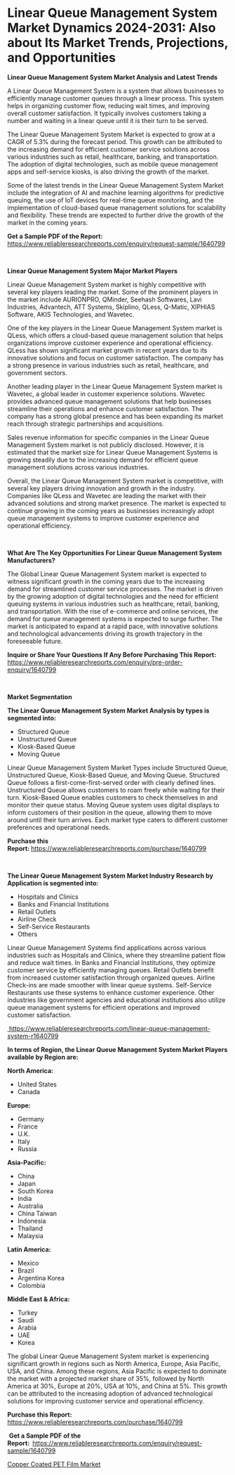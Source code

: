 <p><h1>Linear Queue Management System Market Dynamics 2024-2031: Also about Its Market Trends, Projections, and Opportunities</h1></p><p><strong>Linear Queue Management System Market Analysis and Latest Trends</strong></p>
<p><p>A Linear Queue Management System is a system that allows businesses to efficiently manage customer queues through a linear process. This system helps in organizing customer flow, reducing wait times, and improving overall customer satisfaction. It typically involves customers taking a number and waiting in a linear queue until it is their turn to be served.</p><p>The Linear Queue Management System Market is expected to grow at a CAGR of 5.3% during the forecast period. This growth can be attributed to the increasing demand for efficient customer service solutions across various industries such as retail, healthcare, banking, and transportation. The adoption of digital technologies, such as mobile queue management apps and self-service kiosks, is also driving the growth of the market.</p><p>Some of the latest trends in the Linear Queue Management System Market include the integration of AI and machine learning algorithms for predictive queuing, the use of IoT devices for real-time queue monitoring, and the implementation of cloud-based queue management solutions for scalability and flexibility. These trends are expected to further drive the growth of the market in the coming years.</p></p>
<p><strong>Get a Sample PDF of the Report:&nbsp;</strong> <a href="https://www.reliableresearchreports.com/enquiry/request-sample/1640799">https://www.reliableresearchreports.com/enquiry/request-sample/1640799</a></p>
<p>&nbsp;</p>
<p><strong>Linear Queue Management System Major Market Players</strong></p>
<p><p>Linear Queue Management System market is highly competitive with several key players leading the market. Some of the prominent players in the market include AURIONPRO, QMinder, Seehash Softwares, Lavi Industries, Advantech, ATT Systems, Skiplino, QLess, Q-Matic, XIPHIAS Software, AKIS Technologies, and Wavetec.</p><p>One of the key players in the Linear Queue Management System market is QLess, which offers a cloud-based queue management solution that helps organizations improve customer experience and operational efficiency. QLess has shown significant market growth in recent years due to its innovative solutions and focus on customer satisfaction. The company has a strong presence in various industries such as retail, healthcare, and government sectors.</p><p>Another leading player in the Linear Queue Management System market is Wavetec, a global leader in customer experience solutions. Wavetec provides advanced queue management solutions that help businesses streamline their operations and enhance customer satisfaction. The company has a strong global presence and has been expanding its market reach through strategic partnerships and acquisitions.</p><p>Sales revenue information for specific companies in the Linear Queue Management System market is not publicly disclosed. However, it is estimated that the market size for Linear Queue Management Systems is growing steadily due to the increasing demand for efficient queue management solutions across various industries.</p><p>Overall, the Linear Queue Management System market is competitive, with several key players driving innovation and growth in the industry. Companies like QLess and Wavetec are leading the market with their advanced solutions and strong market presence. The market is expected to continue growing in the coming years as businesses increasingly adopt queue management systems to improve customer experience and operational efficiency.</p></p>
<p>&nbsp;</p>
<p><strong>What Are The Key Opportunities For Linear Queue Management System Manufacturers?</strong></p>
<p><p>The Global Linear Queue Management System market is expected to witness significant growth in the coming years due to the increasing demand for streamlined customer service processes. The market is driven by the growing adoption of digital technologies and the need for efficient queuing systems in various industries such as healthcare, retail, banking, and transportation. With the rise of e-commerce and online services, the demand for queue management systems is expected to surge further. The market is anticipated to expand at a rapid pace, with innovative solutions and technological advancements driving its growth trajectory in the foreseeable future.</p></p>
<p><strong>Inquire or Share Your Questions If Any Before Purchasing This Report:</strong> <a href="https://www.reliableresearchreports.com/enquiry/pre-order-enquiry/1640799">https://www.reliableresearchreports.com/enquiry/pre-order-enquiry/1640799</a></p>
<p>&nbsp;</p>
<p><strong>Market Segmentation</strong></p>
<p><strong>The Linear Queue Management System Market Analysis by types is segmented into:</strong></p>
<p><ul><li>Structured Queue</li><li>Unstructured Queue</li><li>Kiosk-Based Queue</li><li>Moving Queue</li></ul></p>
<p><p>Linear Queue Management System Market Types include Structured Queue, Unstructured Queue, Kiosk-Based Queue, and Moving Queue. Structured Queue follows a first-come-first-served order with clearly defined lines. Unstructured Queue allows customers to roam freely while waiting for their turn. Kiosk-Based Queue enables customers to check themselves in and monitor their queue status. Moving Queue system uses digital displays to inform customers of their position in the queue, allowing them to move around until their turn arrives. Each market type caters to different customer preferences and operational needs.</p></p>
<p><strong>Purchase this Report:&nbsp;</strong><a href="https://www.reliableresearchreports.com/purchase/1640799">https://www.reliableresearchreports.com/purchase/1640799</a></p>
<p>&nbsp;</p>
<p><strong>The Linear Queue Management System Market Industry Research by Application is segmented into:</strong></p>
<p><ul><li>Hospitals and Clinics</li><li>Banks and Financial Institutions</li><li>Retail Outlets</li><li>Airline Check</li><li>Self-Service Restaurants</li><li>Others</li></ul></p>
<p><p>Linear Queue Management Systems find applications across various industries such as Hospitals and Clinics, where they streamline patient flow and reduce wait times. In Banks and Financial Institutions, they optimize customer service by efficiently managing queues. Retail Outlets benefit from increased customer satisfaction through organized queues. Airline Check-ins are made smoother with linear queue systems. Self-Service Restaurants use these systems to enhance customer experience. Other industries like government agencies and educational institutions also utilize queue management systems for efficient operations and improved customer satisfaction.</p></p>
<p><a href="https://www.reliableresearchreports.com/linear-queue-management-system-r1640799">&nbsp;https://www.reliableresearchreports.com/linear-queue-management-system-r1640799</a></p>
<p><strong>In terms of Region, the Linear Queue Management System Market Players available by Region are:</strong></p>
<p>
    <p> <strong> North America: </strong>
        <ul>
            <li>United States</li>
            <li>Canada</li>
        </ul>
        </p> 
    <p> <strong> Europe: </strong>
        <ul>
            <li>Germany</li>
            <li>France</li>
            <li>U.K.</li>
            <li>Italy</li>
            <li>Russia</li>
        </ul>
        </p> 
    <p> <strong> Asia-Pacific: </strong>
        <ul>
            <li>China</li>
            <li>Japan</li>
            <li>South Korea</li>
            <li>India</li>
            <li>Australia</li>
            <li>China Taiwan</li>
            <li>Indonesia</li>
            <li>Thailand</li>
            <li>Malaysia</li>
        </ul>
        </p> 
    <p> <strong> Latin America: </strong>
        <ul>
            <li>Mexico</li>
            <li>Brazil</li>
            <li>Argentina Korea</li>
            <li>Colombia</li>
        </ul>
        </p> 
    <p> <strong> Middle East & Africa: </strong>
        <ul>
            <li>Turkey</li>
            <li>Saudi</li>
            <li>Arabia</li>
            <li>UAE</li>
            <li>Korea</li>
        </ul>
    </p>
    </p>
<p><p>The global Linear Queue Management System market is experiencing significant growth in regions such as North America, Europe, Asia Pacific, USA, and China. Among these regions, Asia Pacific is expected to dominate the market with a projected market share of 35%, followed by North America at 30%, Europe at 20%, USA at 10%, and China at 5%. This growth can be attributed to the increasing adoption of advanced technological solutions for improving customer service and operational efficiency.</p></p>
<p><strong>Purchase this Report: </strong><a href="https://www.reliableresearchreports.com/purchase/1640799">https://www.reliableresearchreports.com/purchase/1640799</a></p>
<p>&nbsp;<strong>Get a Sample PDF of the Report:&nbsp;&nbsp;</strong><a href="https://www.reliableresearchreports.com/enquiry/request-sample/1640799">https://www.reliableresearchreports.com/enquiry/request-sample/1640799</a></p>
<p><strong></strong></p>
<p><p><a href="https://medium.com/@noelkunzei1/copper-coated-pet-film-market-a-global-and-regional-analysis-focus-on-region-country-level-c439c050cca7">Copper Coated PET Film Market</a></p></p>
